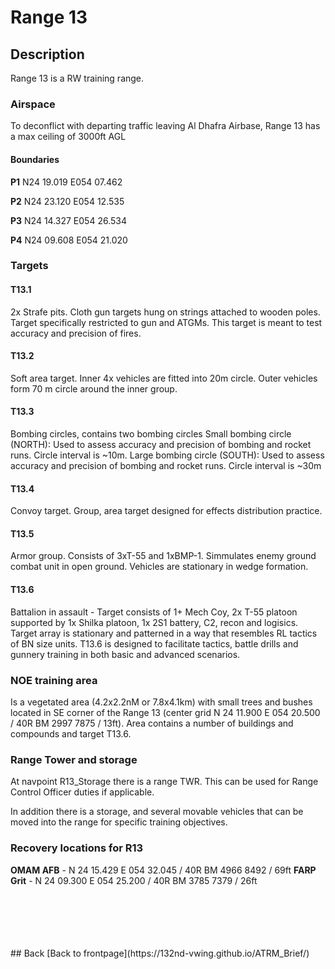 # Range 13

## Description
Range 13 is a RW training range. 

### Airspace
To deconflict with departing traffic leaving Al Dhafra Airbase, Range 13 has a max ceiling of 3000ft AGL

#### Boundaries
**P1**   N24 19.019 E054 07.462

**P2**   N24 23.120 E054 12.535

**P3**   N24 14.327 E054 26.534

**P4**   N24 09.608 E054 21.020

### Targets

#### T13.1
2x Strafe pits.
Cloth gun targets hung on strings attached to wooden poles. Target specifically restricted to gun and ATGMs.
This target is meant to test accuracy and precision of fires. 


#### T13.2
Soft area target. Inner 4x vehicles are fitted into 20m circle. Outer vehicles form 70 m circle around the inner group. 


#### T13.3
Bombing circles, contains two bombing circles
Small bombing circle (NORTH): Used to assess accuracy and precision of bombing and rocket runs. Circle interval is ~10m.
Large bombing circle (SOUTH): Used to assess accuracy and precision of bombing and rocket runs. Circle interval is ~30m


#### T13.4
Convoy target.
Group, area target designed for effects distribution practice. 


#### T13.5
Armor group. Consists of 3xT-55 and 1xBMP-1. Simmulates enemy ground combat unit in  open ground. Vehicles are stationary in wedge formation.


#### T13.6
Battalion in assault - Target consists of 1+ Mech Coy, 2x T-55 platoon supported by 1x Shilka platoon, 1x 2S1 battery, C2, recon and logisics. Target array is stationary and patterned in a way that resembles RL tactics of BN size units. T13.6 is designed to facilitate tactics, battle drills and gunnery training in both basic and advanced scenarios. 

### NOE training area
Is a vegetated area (4.2x2.2nM or 7.8x4.1km) with small trees and bushes located in SE corner of the Range 13 (center grid N 24 11.900 E 054 20.500 / 40R BM 2997 7875 / 13ft). Area contains a number of buildings and compounds and target T13.6. 

### Range Tower and storage 
At navpoint R13_Storage there is a range TWR. This can be used for Range Control Officer duties if applicable.

In addition there is a storage, and several movable vehicles that can be moved into the range for specific training objectives.

### Recovery locations for R13
**OMAM AFB** - N 24 15.429 E 054 32.045 / 40R BM 4966 8492 / 69ft
**FARP Grit** - N 24 09.300 E 054 25.200 / 40R BM 3785 7379 / 26ft





<br>
<br>
<br>
<br>
<br>
## Back
[Back to frontpage](https://132nd-vwing.github.io/ATRM_Brief/)
